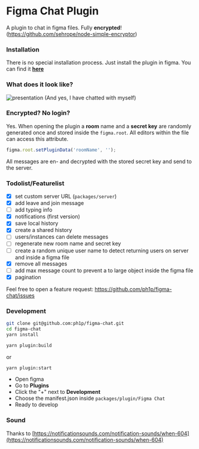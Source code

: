 # Figma Chat Plugin

A plugin to chat in figma files. Fully **encrypted**! (https://github.com/sehrope/node-simple-encryptor)

### Installation

There is no special installation process. Just install the plugin in figma.
You can find it [**here**](https://www.figma.com/c/plugin/742073255743594050/Figma-Chat)

### What does it look like?

![presentation](https://user-images.githubusercontent.com/15351728/110795249-ea161680-8276-11eb-8820-0f96ef4bf445.gif)
(And yes, I have chatted with myself)

### Encrypted? No login?

Yes. When opening the plugin a **room** name and a **secret key** are randomly generated once
and stored inside the `figma.root`. All editors within the file can access this attribute.

```javascript
figma.root.setPluginData('roomName', '');
```

All messages are en- and decrypted with the stored secret key and send to the server.

### Todolist/Featurelist

- [x] set custom server URL (`packages/server`)
- [x] add leave and join message
- [ ] add typing info
- [x] notifications (first version)
- [x] save local history
- [x] create a shared history
- [ ] users/instances can delete messages
- [ ] regenerate new room name and secret key
- [ ] create a random unique user name to detect returning users on server and inside a figma file
- [x] remove all messages
- [ ] add max message count to prevent a to large object inside the figma file
- [x] pagination

Feel free to open a feature request: https://github.com/ph1p/figma-chat/issues

### Development

```bash
git clone git@github.com:ph1p/figma-chat.git
cd figma-chat
yarn install
```

```bash
yarn plugin:build
```

or

```bash
yarn plugin:start
```

- Open figma
- Go to **Plugins**
- Click the "+" next to **Development**
- Choose the manifest.json inside `packages/plugin/Figma Chat`
- Ready to develop

### Sound

Thanks to [https://notificationsounds.com/notification-sounds/when-604](https://notificationsounds.com/notification-sounds/when-604)
